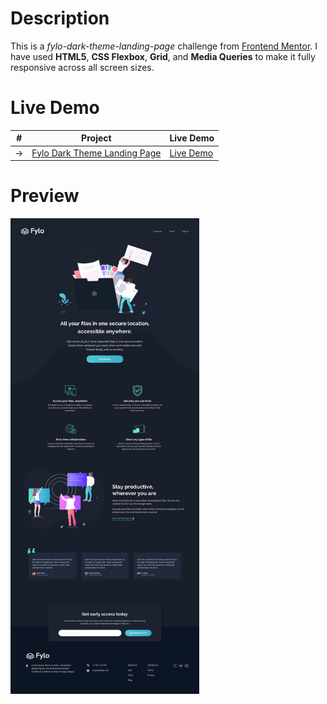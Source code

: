 # Description
This is a <i>fylo-dark-theme-landing-page</i> challenge from <a href="https://www.frontendmentor.io/challenges/fylo-dark-theme-landing-page-5ca5f2d21e82137ec91a50fd" target="_blank">Frontend Mentor</a>.
I have used <b>HTML5</b>, <b>CSS Flexbox</b>, <b>Grid</b>, and <b>Media Queries</b> to make it fully responsive across all screen sizes.
# Live Demo
|  #  | Project                                                                                                                     | Live Demo                                                                          |
| :-: | --------------------------------------------------------------------------------------------------------------------------- | ---------------------------------------------------------------------------------- |
| ->  | [Fylo Dark Theme Landing Page](https://github.com/architkakkar/HTML-CSS/tree/main/fylo-dark-theme-landing-page)                | [Live Demo](https://architkakkar.github.io/HTML-CSS/fylo-dark-theme-landing-page/) |

# Preview 
<img src="https://github.com/architkakkar/HTML-CSS/blob/main/fylo-dark-theme-landing-page/design/desktop-design.jpg" alt="" width="60%" height="60%" />
